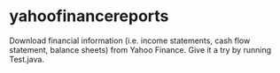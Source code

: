 # yahoofinancereports
Download financial information (i.e. income statements, cash flow statement, balance sheets) from Yahoo Finance. Give it a try by running Test.java.
